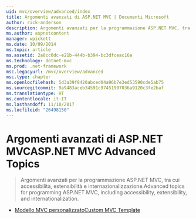 ```yaml
---
uid: mvc/overview/advanced/index
title: Argomenti avanzati di ASP.NET MVC | Documenti Microsoft
author: rick-anderson
description: Argomenti avanzati per la programmazione ASP.NET MVC, tra cui accessibilità, estensibilità e internazionalizzazione.
ms.author: aspnetcontent
manager: wpickett
ms.date: 10/09/2014
ms.topic: article
ms.assetid: 2a8cc0dc-e21b-444b-b394-bc3dfceac16a
ms.technology: dotnet-mvc
ms.prod: .net-framework
msc.legacyurl: /mvc/overview/advanced
msc.type: chapter
ms.openlocfilehash: 5d3a39f8420abced04a96b7e3ed53590cde5ab75
ms.sourcegitcommit: 9a9483aceb34591c97451997036a9120c3fe2baf
ms.translationtype: HT
ms.contentlocale: it-IT
ms.lasthandoff: 11/10/2017
ms.locfileid: "26498150"
---
```

<a name="aspnet-mvc-advanced-topics"></a><span data-ttu-id="531c9-103">Argomenti avanzati di ASP.NET MVC</span><span class="sxs-lookup"><span data-stu-id="531c9-103">ASP.NET MVC Advanced Topics</span></span>
====================
> <span data-ttu-id="531c9-104">Argomenti avanzati per la programmazione ASP.NET MVC, tra cui accessibilità, estensibilità e internazionalizzazione.</span><span class="sxs-lookup"><span data-stu-id="531c9-104">Advanced topics for programming ASP.NET MVC, including accessibility, extensibility, and internationalization.</span></span>


- [<span data-ttu-id="531c9-105">Modello MVC personalizzato</span><span class="sxs-lookup"><span data-stu-id="531c9-105">Custom MVC Template</span></span>](custom-mvc-templates.md)
